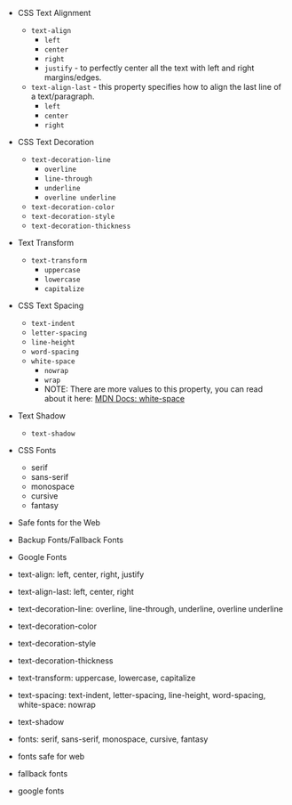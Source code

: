 - CSS Text Alignment
  - `text-align`
    - `left`
    - `center`
    - `right`
    - `justify` - to perfectly center all the text with left and right margins/edges.
  - `text-align-last` - this property specifies how to align the last line of a text/paragraph.
    - `left`
    - `center`
    - `right`
- CSS Text Decoration
  - `text-decoration-line`
    - `overline`
    - `line-through`
    - `underline`
    - `overline underline`
  - `text-decoration-color`
  - `text-decoration-style`
  - `text-decoration-thickness`
- Text Transform
  - `text-transform`
    - `uppercase`
    - `lowercase`
    - `capitalize`
- CSS Text Spacing
  - `text-indent`
  - `letter-spacing`
  - `line-height`
  - `word-spacing`
  - `white-space`
    - `nowrap`
    - `wrap`
    - NOTE: There are more values to this property, you can read about it here: [MDN Docs: white-space](https://developer.mozilla.org/en-US/docs/Web/CSS/white-space)
- Text Shadow
  - `text-shadow`
- CSS Fonts
  - serif
  - sans-serif
  - monospace
  - cursive
  - fantasy
- Safe fonts for the Web
- Backup Fonts/Fallback Fonts
- Google Fonts

- text-align: left, center, right, justify
- text-align-last: left, center, right
- text-decoration-line: overline, line-through, underline, overline underline
- text-decoration-color
- text-decoration-style
- text-decoration-thickness
- text-transform: uppercase, lowercase, capitalize
- text-spacing: text-indent, letter-spacing, line-height, word-spacing, white-space: nowrap
- text-shadow
- fonts: serif, sans-serif, monospace, cursive, fantasy
- fonts safe for web
- fallback fonts
- google fonts
